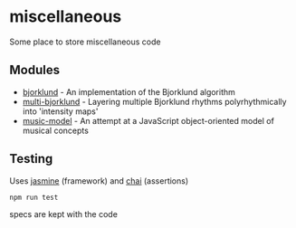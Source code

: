 # miscellaneous
Some place to store miscellaneous code

## Modules
* [bjorklund](src/bjorklund) - An implementation of the Bjorklund algorithm
* [multi-bjorklund](src/multi-bjorklund) - Layering multiple Bjorklund rhythms polyrhythmically into 'intensity maps'
* [music-model](src/music-model) - An attempt at a JavaScript object-oriented model of musical concepts

## Testing
Uses [jasmine](https://github.com/jasmine/jasmine) (framework) and [chai](https://github.com/chaijs/chai) (assertions)
```
npm run test
```
specs are kept with the code
